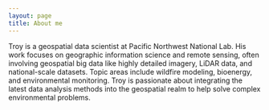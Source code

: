 ```yaml
---
layout: page
title: About me
---
```


Troy is a geospatial data scientist at Pacific Northwest National Lab. His work focuses on geographic information science and remote sensing, often involving geospatial big data like highly detailed imagery, LiDAR data, and national-scale datasets. Topic areas include wildfire modeling, bioenergy, and environmental monitoring. Troy is passionate about integrating the latest data analysis methods into the geospatial realm to help solve complex environmental problems.
